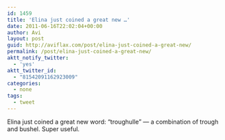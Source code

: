 ```yaml
---
id: 1459
title: 'Elina just coined a great new …'
date: 2011-06-16T22:02:04+00:00
author: Avi
layout: post
guid: http://aviflax.com/post/elina-just-coined-a-great-new/
permalink: /post/elina-just-coined-a-great-new/
aktt_notify_twitter:
  - 'yes'
aktt_twitter_id:
  - "81542091162923009"
categories:
  - none
tags:
  - tweet
---
```

Elina just coined a great new word: “troughulle” — a combination of trough and bushel. Super useful.